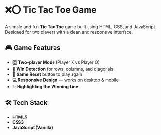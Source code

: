 # ❌⭕ Tic Tac Toe Game

A simple and fun **Tic Tac Toe** game built using HTML, CSS, and JavaScript. Designed for two players with a clean and responsive interface.

## 🎮 Game Features

- 2️⃣ **Two-player Mode** (Player X vs Player O)
- 🎯 **Win Detection** for rows, columns, and diagonals
- 🔄 **Game Reset** button to play again
- 💻 **Responsive Design** — works on desktop & mobile
- ✨ **Highlighting the Winning Line**

## 🛠️ Tech Stack

- **HTML5**
- **CSS3**
- **JavaScript (Vanilla)**
